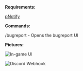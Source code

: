 **Requirements:**

[pNotify](https://forum.cfx.re/t/release-pnotify-in-game-js-notifications-using-noty/20659)


**Commands:**

/bugreport - Opens the bugreport UI

**Pictures:**

![In-game UI](https://i.imgur.com/0px6FPz.png)

![Discord Webhook](https://i.imgur.com/g29JtVI.png)
